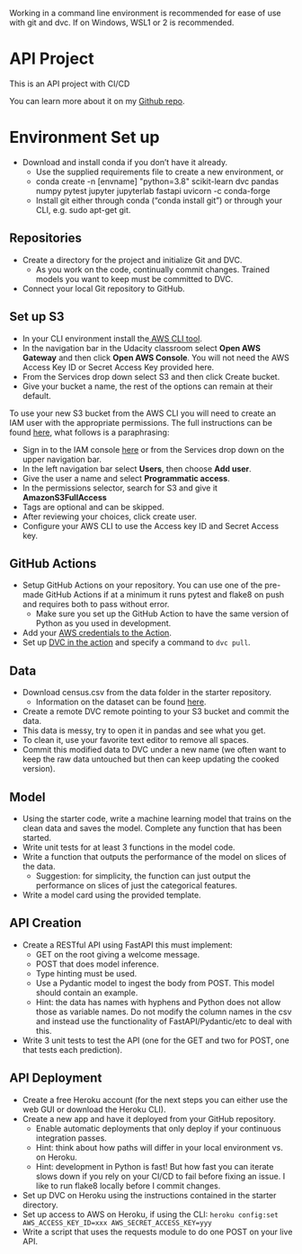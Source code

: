 Working in a command line environment is recommended for ease of use with git and dvc. If on Windows, WSL1 or 2 is recommended.

# API Project

This is an API project with CI/CD

You can learn more about it on my [Github repo](https://github.com/carmenscar/nd0821-c3-starter-code).

# Environment Set up

- Download and install conda if you don’t have it already.
  - Use the supplied requirements file to create a new environment, or
  - conda create -n [envname] "python=3.8" scikit-learn dvc pandas numpy pytest jupyter jupyterlab fastapi uvicorn -c conda-forge
  - Install git either through conda (“conda install git”) or through your CLI, e.g. sudo apt-get git.

## Repositories

- Create a directory for the project and initialize Git and DVC.
  - As you work on the code, continually commit changes. Trained models you want to keep must be committed to DVC.
- Connect your local Git repository to GitHub.

## Set up S3

- In your CLI environment install the<a href="https://docs.aws.amazon.com/cli/latest/userguide/cli-chap-install.html" target="_blank"> AWS CLI tool</a>.
- In the navigation bar in the Udacity classroom select **Open AWS Gateway** and then click **Open AWS Console**. You will not need the AWS Access Key ID or Secret Access Key provided here.
- From the Services drop down select S3 and then click Create bucket.
- Give your bucket a name, the rest of the options can remain at their default.

To use your new S3 bucket from the AWS CLI you will need to create an IAM user with the appropriate permissions. The full instructions can be found <a href="https://docs.aws.amazon.com/IAM/latest/UserGuide/id_users_create.html#id_users_create_console" target="_blank">here</a>, what follows is a paraphrasing:

- Sign in to the IAM console <a href="https://console.aws.amazon.com/iam/" target="_blank">here</a> or from the Services drop down on the upper navigation bar.
- In the left navigation bar select **Users**, then choose **Add user**.
- Give the user a name and select **Programmatic access**.
- In the permissions selector, search for S3 and give it **AmazonS3FullAccess**
- Tags are optional and can be skipped.
- After reviewing your choices, click create user.
- Configure your AWS CLI to use the Access key ID and Secret Access key.

## GitHub Actions

- Setup GitHub Actions on your repository. You can use one of the pre-made GitHub Actions if at a minimum it runs pytest and flake8 on push and requires both to pass without error.
  - Make sure you set up the GitHub Action to have the same version of Python as you used in development.
- Add your <a href="https://github.com/marketplace/actions/configure-aws-credentials-action-for-github-actions" target="_blank">AWS credentials to the Action</a>.
- Set up <a href="https://github.com/iterative/setup-dvc" target="_blank">DVC in the action</a> and specify a command to `dvc pull`.

## Data

- Download census.csv from the data folder in the starter repository.
  - Information on the dataset can be found <a href="https://archive.ics.uci.edu/ml/datasets/census+income" target="_blank">here</a>.
- Create a remote DVC remote pointing to your S3 bucket and commit the data.
- This data is messy, try to open it in pandas and see what you get.
- To clean it, use your favorite text editor to remove all spaces.
- Commit this modified data to DVC under a new name (we often want to keep the raw data untouched but then can keep updating the cooked version).

## Model

- Using the starter code, write a machine learning model that trains on the clean data and saves the model. Complete any function that has been started.
- Write unit tests for at least 3 functions in the model code.
- Write a function that outputs the performance of the model on slices of the data.
  - Suggestion: for simplicity, the function can just output the performance on slices of just the categorical features.
- Write a model card using the provided template.

## API Creation

- Create a RESTful API using FastAPI this must implement:
  - GET on the root giving a welcome message.
  - POST that does model inference.
  - Type hinting must be used.
  - Use a Pydantic model to ingest the body from POST. This model should contain an example.
  - Hint: the data has names with hyphens and Python does not allow those as variable names. Do not modify the column names in the csv and instead use the functionality of FastAPI/Pydantic/etc to deal with this.
- Write 3 unit tests to test the API (one for the GET and two for POST, one that tests each prediction).

## API Deployment

- Create a free Heroku account (for the next steps you can either use the web GUI or download the Heroku CLI).
- Create a new app and have it deployed from your GitHub repository.
  - Enable automatic deployments that only deploy if your continuous integration passes.
  - Hint: think about how paths will differ in your local environment vs. on Heroku.
  - Hint: development in Python is fast! But how fast you can iterate slows down if you rely on your CI/CD to fail before fixing an issue. I like to run flake8 locally before I commit changes.
- Set up DVC on Heroku using the instructions contained in the starter directory.
- Set up access to AWS on Heroku, if using the CLI: `heroku config:set AWS_ACCESS_KEY_ID=xxx AWS_SECRET_ACCESS_KEY=yyy`
- Write a script that uses the requests module to do one POST on your live API.

